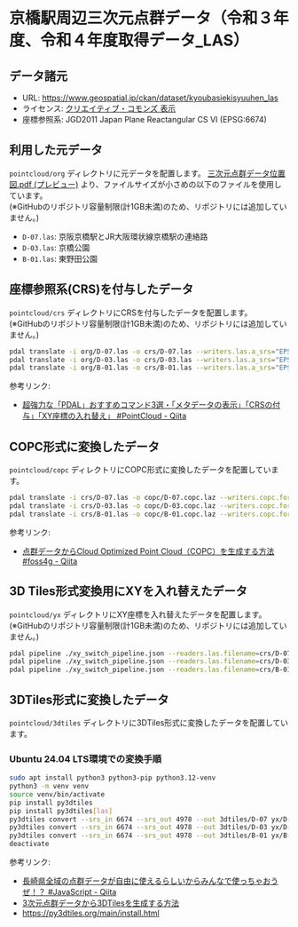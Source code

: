 # 京橋駅周辺三次元点群データ（令和３年度、令和４年度取得データ_LAS）

## データ諸元

* URL: https://www.geospatial.jp/ckan/dataset/kyoubasiekisyuuhen_las
* ライセンス: [クリエイティブ・コモンズ 表示](http://www.opendefinition.org/licenses/cc-by/)
* 座標参照系: JGD2011 Japan Plane Reactangular CS VI (EPSG:6674)

## 利用した元データ

`pointcloud/org` ディレクトリに元データを配置します。
[三次元点群データ位置図.pdf (プレビュー)](https://www.geospatial.jp/ckan/dataset/kyoubasiekisyuuhen_las/resource/455bd35c-c571-461d-bb56-abfb0a899d8b) より、ファイルサイズが小さめの以下のファイルを使用しています。  
(※GitHubのリポジトリ容量制限(計1GB未満)のため、リポジトリには追加していません。)

* `D-07.las`: 京阪京橋駅とJR大阪環状線京橋駅の連絡路
* `D-03.las`: 京橋公園
* `B-01.las`: 東野田公園

## 座標参照系(CRS)を付与したデータ

`pointcloud/crs` ディレクトリにCRSを付与したデータを配置します。  
(※GitHubのリポジトリ容量制限(計1GB未満)のため、リポジトリには追加していません。)

```sh
pdal translate -i org/D-07.las -o crs/D-07.las --writers.las.a_srs="EPSG:6674"
pdal translate -i org/D-03.las -o crs/D-03.las --writers.las.a_srs="EPSG:6674"
pdal translate -i org/B-01.las -o crs/B-01.las --writers.las.a_srs="EPSG:6674"
```

参考リンク:
* [超強力な「PDAL」おすすめコマンド3選・「メタデータの表示」「CRSの付与」「XY座標の入れ替え」 #PointCloud - Qiita](https://qiita.com/nokonoko_1203/items/fb842d163cc9c3e56a4b#crs%E3%81%AE%E4%BB%98%E4%B8%8E)

## COPC形式に変換したデータ

`pointcloud/copc` ディレクトリにCOPC形式に変換したデータを配置しています。

```sh
pdal translate -i crs/D-07.las -o copc/D-07.copc.laz --writers.copc.forward=all
pdal translate -i crs/D-03.las -o copc/D-03.copc.laz --writers.copc.forward=all
pdal translate -i crs/B-01.las -o copc/B-01.copc.laz --writers.copc.forward=all
```

参考リンク:
* [点群データからCloud Optimized Point Cloud（COPC）を生成する方法 #foss4g - Qiita](https://qiita.com/shi-works/items/c81df65fcf59bc3047d6)

## 3D Tiles形式変換用にXYを入れ替えたデータ

`pointcloud/yx` ディレクトリにXY座標を入れ替えたデータを配置します。  
(※GitHubのリポジトリ容量制限(計1GB未満)のため、リポジトリには追加していません。)

```sh
pdal pipeline ./xy_switch_pipeline.json --readers.las.filename=crs/D-07.las --writers.las.filename=yx/D-07.las
pdal pipeline ./xy_switch_pipeline.json --readers.las.filename=crs/D-03.las --writers.las.filename=yx/D-03.las
pdal pipeline ./xy_switch_pipeline.json --readers.las.filename=crs/B-01.las --writers.las.filename=yx/B-01.las
```

## 3DTiles形式に変換したデータ

`pointcloud/3dtiles` ディレクトリに3DTiles形式に変換したデータを配置しています。

### Ubuntu 24.04 LTS環境での変換手順

```sh
sudo apt install python3 python3-pip python3.12-venv
python3 -m venv venv
source venv/bin/activate
pip install py3dtiles
pip install py3dtiles[las]
py3dtiles convert --srs_in 6674 --srs_out 4978 --out 3dtiles/D-07 yx/D-07.las
py3dtiles convert --srs_in 6674 --srs_out 4978 --out 3dtiles/D-03 yx/D-03.las
py3dtiles convert --srs_in 6674 --srs_out 4978 --out 3dtiles/B-01 yx/B-01.las
deactivate
```

参考リンク:
* [長崎県全域の点群データが自由に使えるらしいからみんなで使っちゃおうぜ！？ #JavaScript - Qiita](https://qiita.com/nokonoko_1203/items/a8d58c12c31faf55a7f5)
* [3次元点群データから3DTilesを生成する方法](https://zenn.dev/shi_works/articles/b01b67be8b4702)
* https://py3dtiles.org/main/install.html
